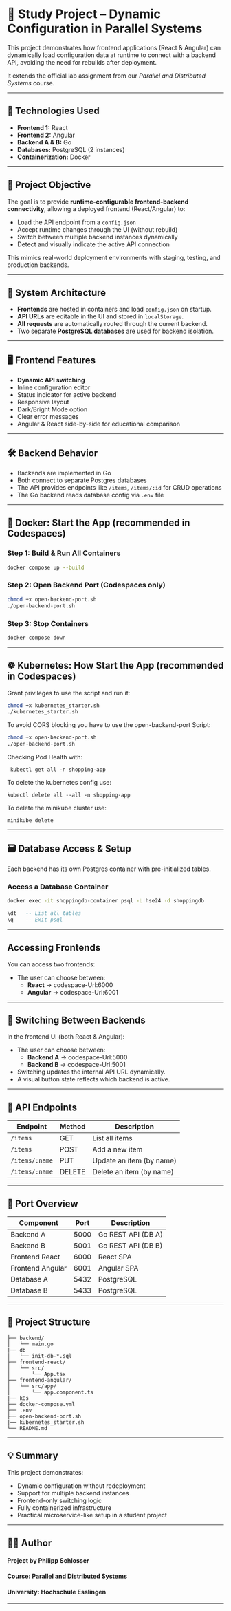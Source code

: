 # 🛒 Study Project – Dynamic Configuration in Parallel Systems

This project demonstrates how frontend applications (React & Angular) can dynamically load configuration data at runtime to connect with a backend API, avoiding the need for rebuilds after deployment.

It extends the official lab assignment from our *Parallel and Distributed Systems* course.

---

## 🔧 Technologies Used

- **Frontend 1:** React
- **Frontend 2:** Angular
- **Backend A & B:** Go
- **Databases:** PostgreSQL (2 instances)
- **Containerization:** Docker

---

## 🎯 Project Objective

The goal is to provide **runtime-configurable frontend-backend connectivity**, allowing a deployed frontend (React/Angular) to:

- Load the API endpoint from a `config.json`
- Accept runtime changes through the UI (without rebuild)
- Switch between multiple backend instances dynamically
- Detect and visually indicate the active API connection

This mimics real-world deployment environments with staging, testing, and production backends.

---

## 🧩 System Architecture

- **Frontends** are hosted in containers and load `config.json` on startup.
- **API URLs** are editable in the UI and stored in `localStorage`.
- **All requests** are automatically routed through the current backend.
- Two separate **PostgreSQL databases** are used for backend isolation.

---

## 🖥️ Frontend Features

- **Dynamic API switching**
- Inline configuration editor
- Status indicator for active backend
- Responsive layout
- Dark/Bright Mode option
- Clear error messages
- Angular & React side-by-side for educational comparison

---

## 🛠️ Backend Behavior

- Backends are implemented in Go
- Both connect to separate Postgres databases
- The API provides endpoints like `/items`, `/items/:id` for CRUD operations
- The Go backend reads database config via `.env` file

---

## 🐳 Docker: Start the App (recommended in Codespaces)

### Step 1: Build & Run All Containers

```bash
docker compose up --build
```

### Step 2: Open Backend Port (Codespaces only)

```bash
chmod +x open-backend-port.sh
./open-backend-port.sh
```

### Step 3: Stop Containers

```bash
docker compose down
```
---


## ☸️ Kubernetes: How Start the App (recommended in Codespaces)

Grant privileges to use the script and run it:

```bash
chmod +x kubernetes_starter.sh
./kubernetes_starter.sh
```

To avoid CORS blocking you have to use the open-backend-port Script:

```bash
chmod +x open-backend-port.sh
./open-backend-port.sh
```
Checking Pod Health with:
````
 kubectl get all -n shopping-app
````
To delete the kubernetes config use:
````
kubectl delete all --all -n shopping-app
````
To delete the minikube cluster use:
````
minikube delete
````

---

## 🗃️ Database Access & Setup

Each backend has its own Postgres container with pre-initialized tables.

### Access a Database Container

```bash
docker exec -it shoppingdb-container psql -U hse24 -d shoppingdb
```

```sql
\dt   -- List all tables
\q    -- Exit psql
```

---

## Accessing Frontends

You can access two frontends:

- The user can choose between:
  - **React** → codespace-Url:6000
  - **Angular** → codespace-Url:6001

---

## 🔄 Switching Between Backends

In the frontend UI (both React & Angular):

- The user can choose between:
  - **Backend A** → codespace-Url:5000
  - **Backend B** → codespace-Url:5001
- Switching updates the internal API URL dynamically.
- A visual button state reflects which backend is active.

---

## 📡 API Endpoints

| Endpoint             | Method | Description                        |
|-----------------------|--------|------------------------------------|
| `/items`              | GET    | List all items                     |
| `/items`              | POST   | Add a new item                     |
| `/items/:name`        | PUT    | Update an item (by name)           |
| `/items/:name`        | DELETE | Delete an item (by name)           |

---

## 🔌 Port Overview

| Component         | Port | Description           |
|------------------|------|-----------------------|
| Backend A        | 5000 | Go REST API (DB A)    |
| Backend B        | 5001 | Go REST API (DB B)    |
| Frontend React   | 6000 | React SPA             |
| Frontend Angular | 6001 | Angular SPA           |
| Database A       | 5432 | PostgreSQL            |
| Database B       | 5433 | PostgreSQL            |

---

## 📁 Project Structure

```
├── backend/
│   └── main.go
|── db
│   └── init-db-*.sql
├── frontend-react/
│   └── src/
│       └── App.tsx
├── frontend-angular/
│   └── src/app/
│       └── app.component.ts
|── k8s
├── docker-compose.yml
├── .env
├── open-backend-port.sh
|── kubernetes_starter.sh
└── README.md
```

---

## 💡 Summary

This project demonstrates:

- Dynamic configuration without redeployment  
- Support for multiple backend instances  
- Frontend-only switching logic  
- Fully containerized infrastructure  
- Practical microservice-like setup in a student project

---

## 👨‍🏫 Author

#### Project by Philipp Schlosser
#### Course: Parallel and Distributed Systems
#### University: Hochschule Esslingen

---
